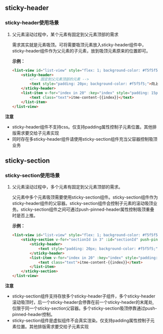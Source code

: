 ## sticky-header

<!-- UTSCOMJSON.sticky-header.description -->

<!-- UTSCOMJSON.sticky-header.attrubute -->

<!-- UTSCOMJSON.sticky-header.event -->

### sticky-header使用场景

1. 父元素滚动过程中，某个元素有固定到父元素顶部的需求

	需求其实就是元素吸顶。可将需要吸顶元素放入sticky-header组件中，sticky-header组件作为父元素的子元素，放到吸顶元素原来的位置即可。

	**示例：**

	```html
	<list-view id="list-view" style="flex: 1; background-color: #f5f5f5;">
		<sticky-header>
			<!-- 固定到父元素顶部的元素 -->
			<text style="padding: 20px; background-color: #f5f5f5;">向上滑动页面，体验sticky-header吸顶效果。</text>
		</sticky-header>
		<list-item v-for="index in 20" :key="index" style="padding: 15px; margin: 5px 0;background-color: #fff;border-radius: 5px;">
			<text class="text">itme-content-{{index}}</text>
		</list-item>
	</list-view>
	```

**注意**

+ sticky-header组件不支持css。仅支持padding属性控制子元素位置。其他排版需求要交给子元素实现
+ 同时存在多sticky-header组件请使用sticky-section组件充当父容器控制吸顶业务

<!-- UTSCOMJSON.sticky-header.example -->

<!-- UTSCOMJSON.sticky-header.compatibility -->

<!-- UTSCOMJSON.sticky-header.children -->

<!-- UTSCOMJSON.sticky-header.reference -->

## sticky-section

<!-- UTSCOMJSON.sticky-section.description -->

<!-- UTSCOMJSON.sticky-section.attrubute -->

<!-- UTSCOMJSON.sticky-section.event -->

### sticky-section使用场景

1. 父元素滚动过程中，多个元素有固定到父元素顶部的需求。

	父元素中多个元素吸顶需要使用sticky-section组件。sticky-section组件作为sticky-header组件的父容器。sticky-section组件会控制子元素的滚动吸顶业务。sticky-section组件之间可通过push-pinned-header属性控制吸顶重叠时是否上推。

	**示例：**

	```html
	<list-view id="list-view" style="flex: 1; background-color: #f5f5f5;">
		<sticky-section v-for="sectionId in 3" :id="sectionId" push-pinned-header=false>
			<sticky-header>
				<text style="padding: 20px; background-color: #f5f5f5;">sticky-header吸顶--{{sectionId}}</text>
			</sticky-header>
			<list-item v-for="index in 20" :key="index" style="padding: 15px; margin: 5px 0;background-color: #fff;border-radius: 5px;">
				<text class="text">itme-content-{{index}}</text>
			</list-item>
		</sticky-section>
	</list-view>
	```

**注意**

+ sticky-section组件支持存放多个sticky-header子组件，多个sticky-header滚动吸顶时，后一个sticky-header会停靠在前一个sticky-header的末尾处, 仅限于同一个sticky-section父容器。多个sticky-section吸顶停靠通过push-pinned-header控制。
+ sticky-section组件是虚拟组件不会真实渲染。仅支持padding属性控制子元素位置。其他排版需求要交给子元素实现

<!-- UTSCOMJSON.sticky-section.example -->

<!-- UTSCOMJSON.sticky-section.compatibility -->

<!-- UTSCOMJSON.sticky-section.children -->

<!-- UTSCOMJSON.sticky-section.reference -->